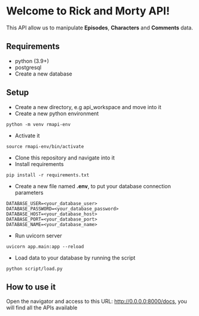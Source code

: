 # Welcome to Rick and Morty API!

This API allow us to manipulate **Episodes**, **Characters** and **Comments** data.


## Requirements
- python (3.9+)
- postgresql
- Create a new database

## Setup
- Create a new directory, e.g api_workspace and move into it
- Create a new python environment
```
python -m venv rmapi-env
```
- Activate it
```
source rmapi-env/bin/activate
```
- Clone this repository and navigate into it
- Install requirements
```
pip install -r requirements.txt
```
- Create a new file named **.env**, to put your database connection parameters
```
DATABASE_USER=<your_database_user>
DATABASE_PASSWORD=<your_database_password>
DATABASE_HOST=<your_database_host>
DATABASE_PORT=<your_database_port>
DATABASE_NAME=<your_database_name>
```
- Run uvicorn server
```
uvicorn app.main:app --reload
```
- Load data to your database by running the script
```
python script/load.py
``` 
## How to use it
Open the navigator and access to this URL: http://0.0.0.0:8000/docs, you will find all the APIs available